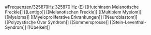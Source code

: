 #Frequenzen/325870Hz
325870 Hz (E)
[[Hutchinson Melanotische Freckle]]
[[Lentigo]]
[[Melanotischen Freckle]]
[[Multiplem Myelom]]
[[Myeloma]]
[[Myeloproliferative Erkrankungen]]
[[Neuroblastom]]
[[Polyzystische Ovar Syndrom]]
[[Sommersprosse]]
[[Stein-Leventhal-Syndrom]]
[[Übelkeit]]